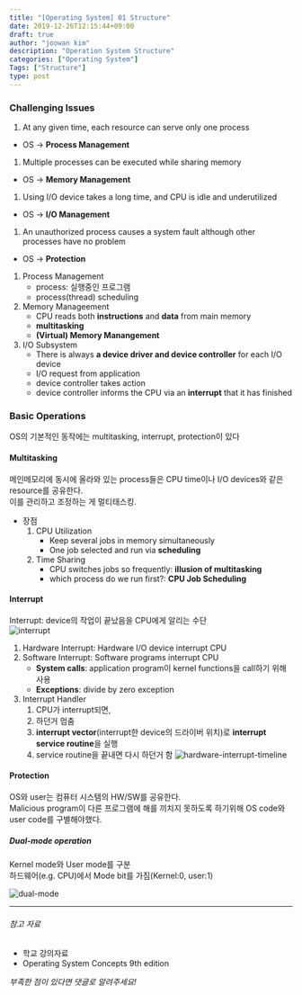 ```yaml
---
title: "[Operating System] 01 Structure"
date: 2019-12-26T12:15:44+09:00
draft: true
author: "joowan kim"
description: "Operation System Structure"
categories: ["Operating System"]
Tags: ["Structure"]
type: post
---
```



### Challenging Issues
1. At any given time, each resource can serve only one process
  * OS -> **Process Management**
1. Multiple processes can be executed while sharing memory
  * OS -> **Memory Management**
1. Using I/O device takes a long time, and CPU is idle and underutilized
  * OS -> **I/O Management**
1. An unauthorized process causes a system fault although other processes have no problem
  * OS -> **Protection**

1. Process Management
    * process: 실행중인 프로그램
    * process(thread) scheduling
1. Memory Manageement
    * CPU reads both **instructions** and **data** from main memory
    * **multitasking**
    * **(Virtual) Memory Manangement**
1. I/O Subsystem
    * There is always **a device driver and device controller** for each I/O device
    * I/O request from application
    * device controller takes action
    * device controller informs the CPU via an **interrupt** that it has finished

### Basic Operations
OS의 기본적인 동작에는 multitasking, interrupt, protection이 있다

#### Multitasking
메인메모리에 동시에 올라와 있는 process들은 CPU time이나 I/O devices와 같은 resource를 공유한다.  
이를 관리하고 조정하는 게 멀티태스킹.

* 장점
    1. CPU Utilization
        * Keep several jobs in memory simultaneously
        * One job selected and run via **scheduling**
    1. Time Sharing
        * CPU switches jobs so frequently: **illusion of multitasking**
        * which process do we run first?: **CPU Job Scheduling**

#### Interrupt
Interrupt: device의 작업이 끝났음을 CPU에게 알리는 수단  
![interrupt](/images/post/os/interrupt.png#center50)

1. Hardware Interrupt: Hardware I/O device interrupt CPU
1. Software Interrupt: Software programs interrupt CPU
    * **System calls**: application program이 kernel functions을 call하기 위해 사용
    * **Exceptions**: divide by zero exception
1. Interrupt Handler
    1. CPU가 interrupt되면,
    1. 하던거 멈춤
    1. **interrupt vector**(interrupt한 device의 드라이버 위치)로 **interrupt service routine**을 실행
    1. service routine을 끝내면 다시 하던거 함
    ![hardware-interrupt-timeline](/images/post/os/hardware-interrupt-timeline.png#center100)

#### Protection
OS와 user는 컴퓨터 시스템의 HW/SW를 공유한다.  
Malicious program이 다른 프로그램에 해를 끼치지 못하도록 하기위해 OS code와 user code를 구별해야했다.

##### Dual-mode operation
Kernel mode와 User mode를 구분  
하드웨어(e.g. CPU)에서 Mode bit를 가짐(Kernel:0, user:1)

![dual-mode](/images/post/os/dual-mode.png#center100)

---
###### 참고 자료
- 학교 강의자료
- Operating System Concepts 9th edition

*부족한 점이 있다면 댓글로 알려주세요!*
